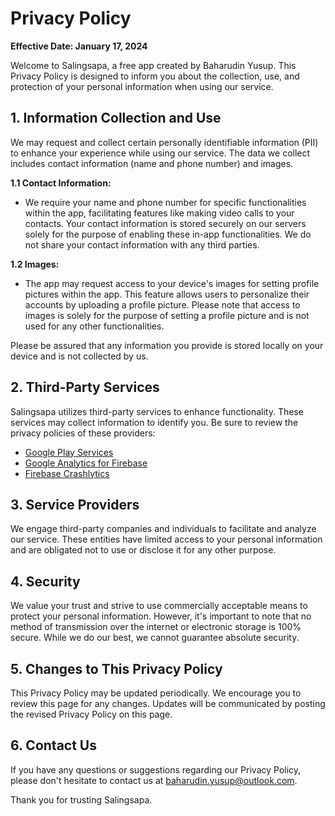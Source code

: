 # Privacy Policy

**Effective Date: January 17, 2024**

Welcome to Salingsapa, a free app created by Baharudin Yusup. This Privacy Policy is designed to
inform you about the collection, use, and protection of your personal information when using our
service.

## 1. Information Collection and Use

We may request and collect certain personally identifiable information (PII) to enhance your
experience while using our service. The data we collect includes contact information (name and phone
number) and images.

**1.1 Contact Information:**

- We require your name and phone number for specific functionalities within the app, facilitating
  features like making video calls to your contacts. Your contact information is stored securely on
  our servers solely for the purpose of enabling these in-app functionalities. We do not share your
  contact information with any third parties.

**1.2 Images:**

- The app may request access to your device's images for setting profile pictures within the app.
  This feature allows users to personalize their accounts by uploading a profile picture. Please
  note that access to images is solely for the purpose of setting a profile picture and is not used
  for any other functionalities.

Please be assured that any information you provide is stored locally on your device and is not
collected by us.

## 2. Third-Party Services

Salingsapa utilizes third-party services to enhance functionality. These services may collect
information to identify you. Be sure to review the privacy policies of these providers:

- [Google Play Services](https://www.google.com/policies/privacy/)
- [Google Analytics for Firebase](https://firebase.google.com/support/privacy)
- [Firebase Crashlytics](https://firebase.google.com/support/privacy/)

## 3. Service Providers

We engage third-party companies and individuals to facilitate and analyze our service. These
entities have limited access to your personal information and are obligated not to use or disclose
it for any other purpose.

## 4. Security

We value your trust and strive to use commercially acceptable means to protect your personal
information. However, it's important to note that no method of transmission over the internet or
electronic storage is 100% secure. While we do our best, we cannot guarantee absolute security.

## 5. Changes to This Privacy Policy

This Privacy Policy may be updated periodically. We encourage you to review this page for any
changes. Updates will be communicated by posting the revised Privacy Policy on this page.

## 6. Contact Us

If you have any questions or suggestions regarding our Privacy Policy, please don't hesitate to
contact us at [baharudin.yusup@outlook.com](mailto:baharudin.yusup@outlook.com?subject=Salingsapa).

Thank you for trusting Salingsapa.
